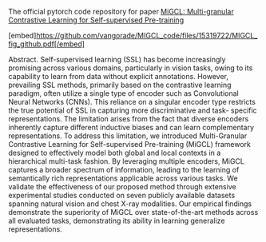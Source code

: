 The official pytorch code repository for paper [MiGCL: Multi-granular Contrastive Learning for Self-supervised Pre-training]()

[embed]https://github.com/vangorade/MIGCL_code/files/15319722/MIGCL_fig_github.pdf[/embed]

Abstract. Self-supervised learning (SSL) has become increasingly
promising across various domains, particularly in vision tasks,
owing to its capability to learn from data without explicit
annotations. However, prevailing SSL methods, primarily based
on the contrastive learning paradigm, often utilize a single type
of encoder such as Convolutional Neural Networks (CNNs).
This reliance on a singular encoder type restricts the true
potential of SSL in capturing more discriminative and task-
specific representations. The limitation arises from the fact that
diverse encoders inherently capture different inductive biases
and can learn complementary representations. To address this
limitation, we introduced Multi-Granular Contrastive Learning
for Self-supervised Pre-training (MiGCL) framework designed to
effectively model both global and local contexts in a hierarchical
multi-task fashion. By leveraging multiple encoders, MiGCL
captures a broader spectrum of information, leading to the
learning of semantically rich representations applicable across
various tasks. We validate the effectiveness of our proposed
method through extensive experimental studies conducted on
seven publicly available datasets spanning natural vision and
chest X-ray modalities. Our empirical findings demonstrate the
superiority of MiGCL over state-of-the-art methods across all
evaluated tasks, demonstrating its ability in learning generalize
representations.

